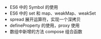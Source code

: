 - ES6 中的 Symbol 的使用
- ES6 中的 set 和 map、weakMap、weakSet
- spread 展开运算符，实现一个深拷贝
- defineProperty 的使用，proxy 使用
- 数组中新增的方法 compose 组合函数
